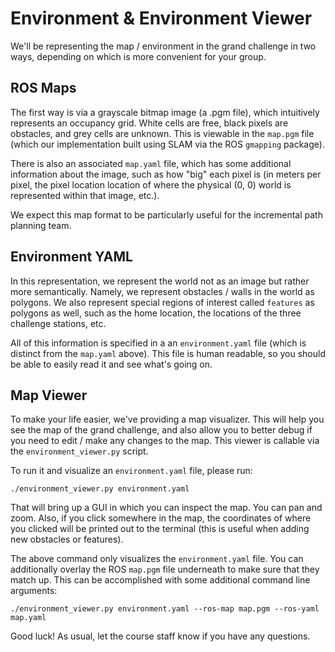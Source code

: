 Environment & Environment Viewer
============================

We'll be representing the map / environment in the grand challenge in two ways, depending on which is more convenient for your group.


ROS Maps
----------
The first way is via a grayscale bitmap image (a .pgm file), which intuitively represents an occupancy grid. White cells are free, black pixels are obstacles, and grey cells are  unknown. This is viewable in the `map.pgm` file (which our implementation built using SLAM via the ROS `gmapping` package).

There is also an associated `map.yaml` file, which has some additional information about the image, such as how "big" each pixel is (in meters per pixel, the pixel location location of where the physical (0, 0) world is represented within that image, etc.).

We expect this map format to be particularly useful for the incremental path planning team.


Environment YAML
---------------------
In this representation, we represent the world not as an image but rather more semantically. Namely, we represent obstacles / walls in the world as polygons. We also represent special regions of interest called `features` as polygons as well, such as the home location, the locations of the three challenge stations, etc.

All of this information is specified in a an `environment.yaml` file (which is distinct from the `map.yaml` above). This file is human readable, so you should be able to easily read it and see what's going on.


Map Viewer
------------
To make your life easier, we've providing a map visualizer. This will help you see the map of the grand challenge, and also allow you to better debug if you need to edit / make any changes to the map. This viewer is callable via the `environment_viewer.py` script.

To run it and visualize an `environment.yaml` file, please run:
```
./environment_viewer.py environment.yaml
```
That will bring up a GUI in which you can inspect the map. You can pan and zoom. Also, if you click somewhere in the map, the coordinates of where you clicked will be printed out to the terminal (this is useful when adding new obstacles or features).

The above command only visualizes the `environment.yaml` file. You can additionally overlay the ROS `map.pgm` file underneath to make sure that they match up. This can be accomplished with some additional command line arguments:

```
./environment_viewer.py environment.yaml --ros-map map.pgm --ros-yaml map.yaml
```

Good luck! As usual, let the course staff know if you have any questions.
